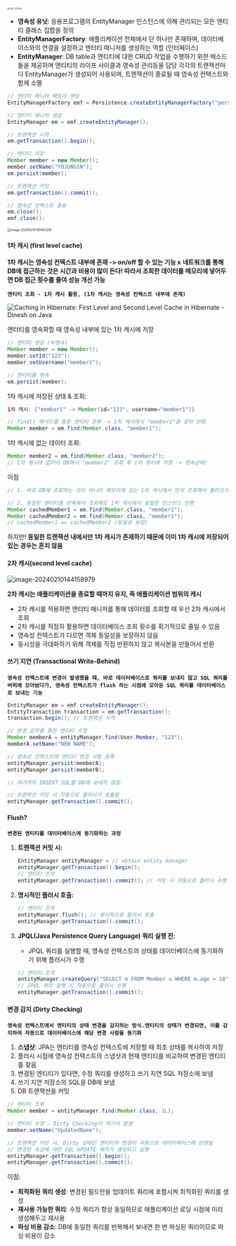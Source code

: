 <img src="https://blog.kakaocdn.net/dn/k3wGw/btrtHDP3QTo/CNX4jjI4MhmXpXSu0DzAI1/img.jpg" alt="img" style="zoom:33%;" />



<img src="https://static.packt-cdn.com/products/9781788391078/graphics/cdbb56bb-b04a-4bab-92b9-940af37a1cbb.png" alt="img" style="zoom:37%;" />

- **영속성 유닛**: 응용프로그램의 EntityManager 인스턴스에 의해 관리되는 모든 엔티티 클래스 집합을 정의
- **EntityManagerFactory**:  애플리케이션 전체에서 단 하나만 존재하며, 데이터베이스와의 연결을 설정하고 엔터티 매니저를 생성하는 역할 (인터페이스)
- **EntityManager**: DB table과  엔티티에 대한 CRUD 작업을 수행하기 위한 메소드들을 제공하며 엔티티의 라이프 사이클과 영속성 관리등을 담당
  각각의 트랜잭션마다 EntityManager가 생성되어 사용되며, 트랜잭션이 종료될 때 영속성 컨텍스트와 함께 소멸

```java
// 엔터티 매니저 팩토리 생성
EntityManagerFactory emf = Persistence.createEntityManagerFactory("persistenceUnitName");

// 엔터티 매니저 생성
EntityManager em = emf.createEntityManager();

// 트랜잭션 시작
em.getTransaction().begin();

// 엔터티 저장
Member member = new Member();
member.setName("YOJUNGIN");
em.persist(member);

// 트랜잭션 커밋
em.getTransaction().commit();

// 영속성 컨텍스트 종료
em.close();
emf.close();
```





<img src="https://raw.githubusercontent.com/silverpoodle/TIL/main/images/image-20240210145943281.png" alt="image-20240210145943281" style="zoom:50%;" />

#### 1차 캐시 (first level cache)

**1차 캐시는 영속성 컨텍스트 내부에 존재 -> on/off 할 수 있는 기능 x**
**네트워크를 통해 DB에 접근하는 것은 시간과 비용이 많이 든다! 따라서 조회한 데이터를 메모리에 넣어두면 DB 접근 횟수를 줄여 성능 개선 가능** 

**```엔티티 조회 - 1차 캐시 활용, (1차 캐시는 영속성 컨텍스트 내부에 존재) ```**

![Caching in Hibernate: First Level and Second Level Cache in Hibernate -  Dinesh on Java](https://i0.wp.com/www.dineshonjava.com/wp-content/uploads/2017/04/hibernate_cache.jpg?w=728&ssl=1)

엔터티를 영속화할 때 영속성 내부에 있는 1차 캐시에 저장

```java
// 엔티티 생성 (비영속)
Member member = new Member();
member.setId("123");
member.setUsername("member1");

// 엔티티를 영속
em.persist(member);
```

1차 캐시에 저장된 상태 & 조회:

```java
1차 캐시: {"member1" -> Member(id="123", username="member1")}

// find() 메서드를 통한 엔티티 조회 -> 1차 캐시에서 "member1"을 찾아 반환
Member member = em.find(Member.class, "member1"); 
```

1차 캐시에 없는 데이터 조회:

```java
Member member2 = em.find(Member.class, "member2");
// 1차 캐시에 없어서 DB에서 "member2" 조회 후 1차 캐시에 저장 -> 영속상태!
```



이점

```java
// 1. 바로 DB에 조회하는 것이 아니라 메모리에 있는 1차 캐시에서 먼저 조회해서 불러오기 때문에 성능상 이점

// 2. 동일한 엔터티를 반복해서 조회해도 1차 캐시에서 동일한 인스턴스 반환
Member cachedMember1 = em.find(Member.class, "member1");
Member cachedMember2 = em.find(Member.class, "member1");
// cachedMember1 == cachedMember2 (동일성 보장)
```



하지만!
**동일한 트랜잭션 내에서만 1차 캐시가 존재하기 때문에 이미 1차 캐시에 저장되어 있는 경우는 흔치 않음**





#### 2차 캐시(second level cache)

![image-20240210144158979](https://raw.githubusercontent.com/silverpoodle/TIL/main/images/image-20240210144158979.png)



**2차 캐시는 애플리케이션을 종료할 때까지 유지, 즉 애플리케이션 범위의 캐시**

- 2차 캐시를 적용하면 엔티티 매니저를 통해 데이터를 조회할 때 우선 2차 캐시에서 조회
- 2차 캐시를 적정히 활용하면 데이터베이스 조회 횟수를 획기적으로 줄일 수 있음
- 영속성 컨텍스트가 다르면 객체 동일성을 보장하지 않음
- 동시성을 극대화하기 위해 객체를 직접 반환하지 않고 복사본을 만들어서 반환



#### 쓰기 지연 (Transactional Write-Behind)

**```영속성 컨텍스트에 변경이 발생했을 때, 바로 데이터베이스로 쿼리를 보내지 않고 SQL 쿼리를 버퍼에 모아놨다가, 영속성 컨텍스트가 flush 하는 시점에 모아둔 SQL 쿼리를 데이터베이스로 보내는 기능```** 

```java
EntityManager em = emf.createEntityManager();
EntityTransaction transaction = em.getTransaction();
transaction.begin(); // 트랜잭션 시작

// 변경 감지를 통한 엔티티 수정
Member memberA = entityManager.find(User.Member, "123");
memberA.setName("NEW NAME");

// 영속성 컨텍스트에 엔티티 변경 사항 등록
entityManager.persist(memberA);
entityManager.persist(memberB);

// 여기까지 INSERT SQL을 DB에 보내지 않음.

// 트랜잭션 커밋 시 자동으로 플러시가 호출됨
entityManager.getTransaction().commit();
```



#### Flush?

**```변경된 엔티티를 데이터베이스에 동기화하는 과정```**

1. **트랜잭션 커밋 시:**

   ```java
   EntityManager entityManager = // obtain entity manager
   entityManager.getTransaction().begin();
   // 엔티티 조작
   entityManager.getTransaction().commit(); // 커밋 시 자동으로 플러시 수행
   ```

2. **명시적인 플러시 호출:**

   ```java
   // 엔티티 조작
   entityManager.flush(); // 명시적으로 플러시 호출
   entityManager.getTransaction().commit();
   ```

3. **JPQL(Java Persistence Query Language) 쿼리 실행 전:**

   - JPQL 쿼리를 실행할 때, 영속성 컨텍스트의 상태를 데이터베이스에 동기화하기 위해 플러시가 수행

   ```java
   // 엔티티 조작
   entityManager.createQuery("SELECT m FROM Member u WHERE m.age > 18").getResultList();
   // JPQL 쿼리 실행 시 자동으로 플러시 수행
   entityManager.getTransaction().commit();
   ```





#### 변경 감지 (Dirty Checking)

**```영속성 컨텍스트에서 엔티티의 상태 변경을 감지하는 방식.엔티티의 상태가 변경되면, 이를 감지하여 자동으로 데이터베이스에 해당 변경 사항을 동기화```**

1. **스냅샷**: JPA는 엔티티를 영속성 컨텍스트에 저장할 때 최초 상태를 복사하여 저장
2. 플러시 시점에 영속성 컨텍스트의 스냅샷과 현재 엔티티를 비교하여 변경된 엔티티를 찾음
3. 변경된 엔티티가 있다면, 수정 쿼리를 생성하고 쓰기 지연 SQL 저장소에 보냄
4. 쓰기 지연 저장소의 SQL을 DB에 보냄
5. DB 트랜잭션을 커밋

```java
// 엔티티 조회
Member member = entityManager.find(Member.class, 1L);

// 엔티티 수정 - Dirty Checking이 여기서 발생
member.setName("UpdatedName");

// 트랜잭션 커밋 시, Dirty 상태인 엔티티의 변경이 자동으로 데이터베이스에 반영됨
// 변경된 속성에 대한 SQL UPDATE 쿼리가 생성되고 실행
entityManager.getTransaction().begin();
entityManager.getTransaction().commit();
```

이점:

- **최적화된 쿼리 생성**: 변경된 필드만을 업데이트 쿼리에 포함시켜 최적화된 쿼리를 생성
- **재사용 가능한 쿼리**: 수정 쿼리가 항상 동일하므로 애플리케이션 로딩 시점에 미리 생성해두고 재사용
- **파싱 비용 감소**: DB에 동일한 쿼리를 반복해서 보내면 한 번 파싱된 쿼리이므로 파싱 비용이 감소